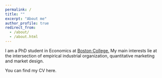 ```yaml
---
permalink: /
title: ""
excerpt: "About me"
author_profile: true
redirect_from:
  - /about/
  - /about.html
---
```

I am a PhD student in Economics at <u><a href="{https://bc.edu/bc-web/schools/mcas/departments/economics.html}">Boston College</a>.</u> My main interests lie at the intersection of empirical industrial organization, quantitative marketing and market design.


You can find my CV here.
